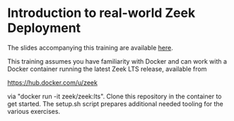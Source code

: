 Introduction to real-world Zeek Deployment
==========================================

The slides accompanying this training are available [here](https://docs.google.com/presentation/d/11UidS9npqvTF7Cv2-8OQMDh-7u1gXWxS/edit?usp=sharing&ouid=117138985048955853206&rtpof=true&sd=true).

This training assumes you have familiarity with Docker and can work with a
Docker container running the latest Zeek LTS release, available from

https://hub.docker.com/u/zeek

via "docker run -it zeek/zeek:lts". Clone this repository in the container to
get started. The setup.sh script prepares additional needed tooling for the
various exercises.


